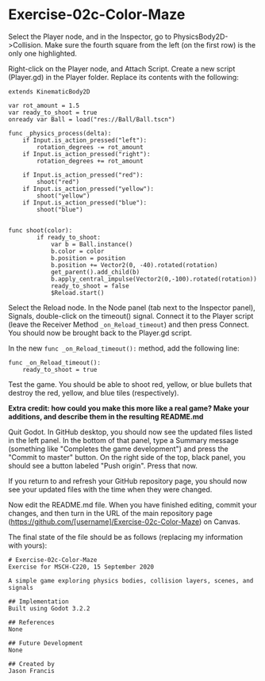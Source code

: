 # Exercise-02c-Color-Maze

Select the Player node, and in the Inspector, go to PhysicsBody2D->Collision. Make sure the fourth square from the left (on the first row) is the only one highlighted.

Right-click on the Player node, and Attach Script. Create a new script (Player.gd) in the Player folder. Replace its contents with the following:

```
extends KinematicBody2D

var rot_amount = 1.5
var ready_to_shoot = true
onready var Ball = load("res://Ball/Ball.tscn")

func _physics_process(delta):
	if Input.is_action_pressed("left"):
		rotation_degrees -= rot_amount
	if Input.is_action_pressed("right"):
		rotation_degrees += rot_amount

	if Input.is_action_pressed("red"):
		shoot("red")
	if Input.is_action_pressed("yellow"):
		shoot("yellow")
	if Input.is_action_pressed("blue"):
		shoot("blue")


func shoot(color):
		if ready_to_shoot:
			var b = Ball.instance()
			b.color = color
			b.position = position
			b.position += Vector2(0, -40).rotated(rotation)
			get_parent().add_child(b)
			b.apply_central_impulse(Vector2(0,-100).rotated(rotation))
			ready_to_shoot = false
			$Reload.start()
```

Select the Reload node. In the Node panel (tab next to the Inspector panel), Signals, double-click on the timeout() signal. Connect it to the Player script (leave the Receiver Method `_on_Reload_timeout`) and then press Connect. You should now be brought back to the Player.gd script.

In the new `func _on_Reload_timeout():` method, add the following line:
```
func _on_Reload_timeout():
	ready_to_shoot = true
```

Test the game. You should be able to shoot red, yellow, or blue bullets that destroy the red, yellow, and blue tiles (respectively).

**Extra credit: how could you make this more like a real game? Make your additions, and describe them in the resulting README.md**

Quit Godot. In GitHub desktop, you should now see the updated files listed in the left panel. In the bottom of that panel, type a Summary message (something like "Completes the game development") and press the "Commit to master" button. On the right side of the top, black panel, you should see a button labeled "Push origin". Press that now.

If you return to and refresh your GitHub repository page, you should now see your updated files with the time when they were changed.

Now edit the README.md file. When you have finished editing, commit your changes, and then turn in the URL of the main repository page (https://github.com/[username]/Exercise-02c-Color-Maze) on Canvas.

The final state of the file should be as follows (replacing my information with yours):
```
# Exercise-02c-Color-Maze
Exercise for MSCH-C220, 15 September 2020

A simple game exploring physics bodies, collision layers, scenes, and signals

## Implementation
Built using Godot 3.2.2

## References
None

## Future Development
None

## Created by 
Jason Francis

```
